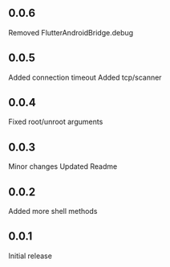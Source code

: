 ## 0.0.6

Removed FlutterAndroidBridge.debug

## 0.0.5

Added connection timeout
Added tcp/scanner

## 0.0.4

Fixed root/unroot arguments

## 0.0.3

Minor changes
Updated Readme

## 0.0.2

Added more shell methods

## 0.0.1

Initial release